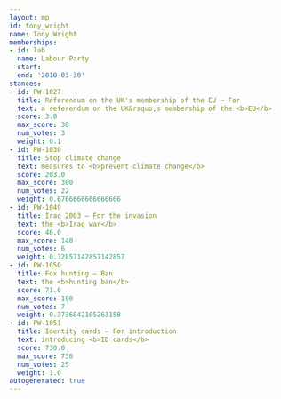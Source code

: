 ```yaml
---
layout: mp
id: tony_wright
name: Tony Wright
memberships:
- id: lab
  name: Labour Party
  start: 
  end: '2010-03-30'
stances:
- id: PW-1027
  title: Referendum on the UK's membership of the EU — For
  text: a referendum on the UK&rsquo;s membership of the <b>EU</b>
  score: 3.0
  max_score: 30
  num_votes: 3
  weight: 0.1
- id: PW-1030
  title: Stop climate change
  text: measures to <b>prevent climate change</b>
  score: 203.0
  max_score: 300
  num_votes: 22
  weight: 0.6766666666666666
- id: PW-1049
  title: Iraq 2003 — For the invasion
  text: the <b>Iraq war</b>
  score: 46.0
  max_score: 140
  num_votes: 6
  weight: 0.32857142857142857
- id: PW-1050
  title: Fox hunting — Ban
  text: the <b>hunting ban</b>
  score: 71.0
  max_score: 190
  num_votes: 7
  weight: 0.3736842105263158
- id: PW-1051
  title: Identity cards — For introduction
  text: introducing <b>ID cards</b>
  score: 730.0
  max_score: 730
  num_votes: 25
  weight: 1.0
autogenerated: true
---
```

